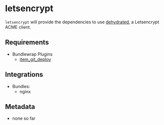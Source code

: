 # letsencrypt

`letsencrypt` will provide the dependencies to use [dehydrated](https://github.com/lukas2511/dehydrated), a Letsencrypt ACME client.

## Requirements

* Bundlewrap Plugins
  * [item_git_deploy](https://github.com/bundlewrap/plugins/tree/master/item_git_deploy)

## Integrations

* Bundles:
  * nginx

## Metadata

* none so far
